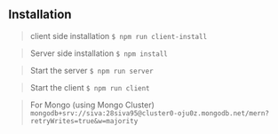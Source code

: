 ## Installation
> client side installation
    ```
        $ npm run client-install
    ```

> Server side installation
    ```
        $ npm install
    ```

> Start the server
    ```
        $ npm run server
    ```

> Start the client 
    ```
        $ npm run client
    ```

>For Mongo (using Mongo Cluster)
    ```
        mongodb+srv://siva:28siva95@cluster0-oju0z.mongodb.net/mern?retryWrites=true&w=majority
    ```
